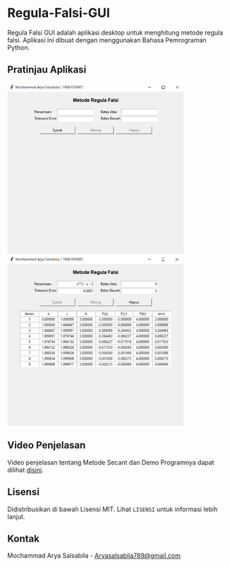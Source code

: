 # Regula-Falsi-GUI

Regula Falsi GUI adalah aplikasi desktop untuk menghitung metode regula falsi. Aplikasi ini dibuat dengan menggunakan Bahasa Pemrograman Python.

## Pratinjau Aplikasi

<p>
<img width="400px" src="https://github.com/arryaaas/Regula-Falsi-GUI/blob/master/image-1.png"/>
<img width="400px" src="https://github.com/arryaaas/Regula-Falsi-GUI/blob/master/image-2.png"/>
</p>

## Video Penjelasan 

Video penjelasan tentang Metode Secant dan Demo Programnya dapat dilihat [disini](https://youtu.be/fUOBlCoBEGA).

## Lisensi

Didistribusikan di bawah Lisensi MIT. Lihat `LISENSI` untuk informasi lebih lanjut.

## Kontak

Mochammad Arya Salsabila - Aryasalsabila789@gmail.com
